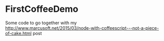 # FirstCoffeeDemo
Some code to go together with my http://www.marcusoft.net/2015/03/node-with-coffeescript---not-a-piece-of-cake.html post

